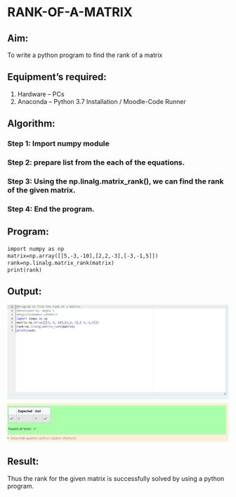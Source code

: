 # RANK-OF-A-MATRIX
## Aim:
To write a python program to find the rank of a matrix
## Equipment’s required:
1. 	Hardware – PCs
2. 	Anaconda – Python 3.7 Installation / Moodle-Code Runner
## Algorithm:
### Step 1: Import numpy module
### Step 2: prepare list from the each of the equations.
### Step 3: Using the np.linalg.matrix_rank(), we can find the rank of the given matrix.
### Step 4: End the program.
## Program:
    import numpy as np
    matrix=np.array([[5,-3,-10],[2,2,-3],[-3,-1,5]])
    rank=np.linalg.matrix_rank(matrix)
    print(rank)
## Output:
![output img](<Screenshot 2024-11-14 201341.png>)
## Result:
Thus the rank for the given matrix is successfully solved by  using a python program.

